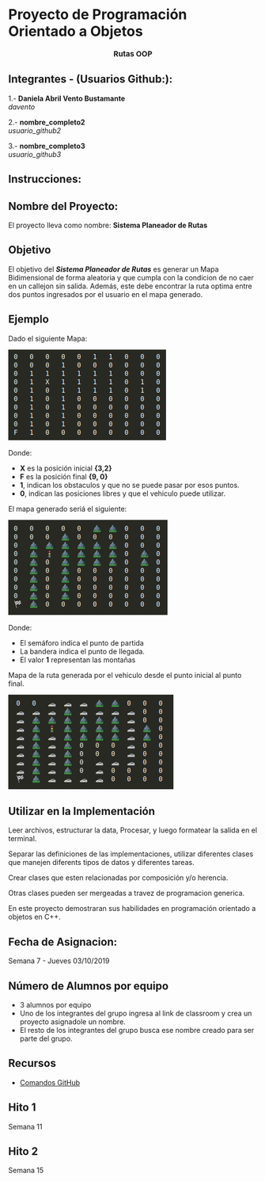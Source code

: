 # Proyecto de Programación Orientado a Objetos

<div style="text-align:center; font-size: 15px;">
    <b>Rutas OOP</b>
</div>

Integrantes - (Usuarios Github:):
--

1.- <b>Daniela Abril Vento Bustamante</b><br>
    <i>davento</i>

2.- <b>nombre_completo2</b><br>
    <i>usuario_github2</i>

3.- <b>nombre_completo3</b><br>
    <i>usuario_github3</i>

Instrucciones:
--

Nombre del Proyecto:
--
El proyecto lleva como nombre: <b>Sistema Planeador de Rutas</b>

Objetivo
--
El objetivo del <b><i>Sistema Planeador de Rutas</i></b> es generar un Mapa 
Bidimensional de forma aleatoria y que cumpla con la condicion de no caer
en un callejon sin salida. Además, este debe encontrar la ruta optima entre
dos puntos ingresados por el usuario en el mapa generado.

Ejemplo
--

Dado el siguiente Mapa:

![System Monitor](imagenes/mapa_inicial.png)

Donde:
* <b>X</b> es la posición inicial <b>{3,2}</b>
* <b>F</b> es la posición final <b>{9, 0}</b>
* <b>1</b>, indican los obstaculos y que no se puede pasar por esos puntos.
* <b>0</b>, indican las posiciones libres y que el vehiculo puede utilizar.


El mapa generado seriá el siguiente:

![System Monitor](imagenes/mapa_generado.png)

Donde:
* El semáforo indica el punto de partida
* La bandera indica el punto de llegada.
* El valor <b>1</b> representan las montañas

Mapa de la ruta generada por el vehiculo desde el punto
inicial al punto final.

![System Monitor](imagenes/mapa_ruta.png)

Utilizar en la Implementación
--
Leer archivos, estructurar la data, Procesar, y luego
formatear la salida en el terminal.

Separar las definiciones de las implementaciones, utilizar 
diferentes clases que manejen diferents tipos de datos y 
diferentes tareas.

Crear clases que esten relacionadas por composición
y/o herencia.

Otras clases pueden ser mergeadas a travez de programacion generica.

En este proyecto demostraran sus habilidades en programación
orientado a objetos en C++.

Fecha de Asignacion:
--
Semana 7 - Jueves 03/10/2019

Número de Alumnos por equipo
--
*   3 alumnos por equipo
*   Uno de los integrantes del grupo ingresa al link de classroom y crea un proyecto
asignadole un nombre.
*   El resto de los integrantes del grupo busca ese nombre creado para
ser parte del grupo. 

Recursos
--
*   [Comandos GitHub](recursos/git-cheat-sheet-education.pdf)


Hito 1
--
Semana 11

Hito 2
--
Semana 15

